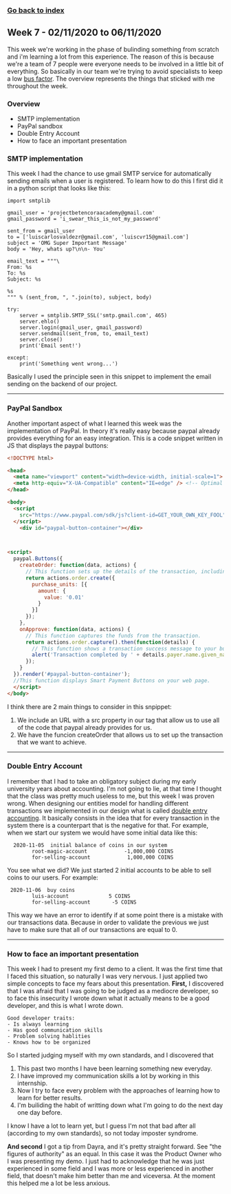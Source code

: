 ### [Go back to index](https://luis-valdez.github.io/Learning-Journal/)

## Week 7 - 02/11/2020 to 06/11/2020
This week we're working in the phase of bulinding something from scratch and i'm learning a lot from this experience. The reason of this is because we're a team of 7 people were everyone needs to be involved in a little bit of everything. So basically in our team we're trying to avoid specialists to keep a low [bus factor](https://en.wikipedia.org/wiki/Bus_factor).
The overview represents the things that sticked with me throughout the week.

### Overview
- SMTP implementation
- PayPal sandbox
- Double Entry Account
- How to face an important presentation


### SMTP implementation
This week I had the chance to use gmail SMTP service for automatically sending emails when a user is registered.
To learn how to do this I first did it in a python script that looks like this:

``` python3
import smtplib

gmail_user = 'projectbetencoraacademy@gmail.com'
gmail_password = 'i_swear_this_is_not_my_password'

sent_from = gmail_user
to = ['luiscarlosvaldezr@gmail.com', 'luiscvr15@gmail.com']
subject = 'OMG Super Important Message'
body = 'Hey, whats up?\n\n- You'

email_text = """\
From: %s
To: %s
Subject: %s

%s
""" % (sent_from, ", ".join(to), subject, body)

try:
    server = smtplib.SMTP_SSL('smtp.gmail.com', 465)
    server.ehlo()
    server.login(gmail_user, gmail_password)
    server.sendmail(sent_from, to, email_text)
    server.close()
    print('Email sent!')
    
except:
    print('Something went wrong...')
```

Basically I used the principle seen in this snippet to implement the email sending on the backend of our project.

***
### PayPal Sandbox
Another important aspect of what I learned this week was the implementation of PayPal. In theory it's really easy because paypal already provides everything for an easy integration. This is a code snippet written in JS that displays the paypal buttons:

``` HTML
<!DOCTYPE html>

<head>
  <meta name="viewport" content="width=device-width, initial-scale=1"> <!-- Ensures optimal rendering on mobile devices. -->
  <meta http-equiv="X-UA-Compatible" content="IE=edge" /> <!-- Optimal Internet Explorer compatibility -->
</head>

<body>
  <script
    src="https://www.paypal.com/sdk/js?client-id=GET_YOUR_OWN_KEY_FOOL"> // Required. Replace GET_YOUR_OWN_KEY_FOOL with your sandbox client ID.
  </script>
    <div id="paypal-button-container"></div>



<script>
  paypal.Buttons({
    createOrder: function(data, actions) {
      // This function sets up the details of the transaction, including the amount and line item details.
      return actions.order.create({
        purchase_units: [{
          amount: {
            value: '0.01'
          }
        }]
      });
    },
    onApprove: function(data, actions) {
      // This function captures the funds from the transaction.
      return actions.order.capture().then(function(details) {
        // This function shows a transaction success message to your buyer.
        alert('Transaction completed by ' + details.payer.name.given_name);
      });
    }
  }).render('#paypal-button-container');
  //This function displays Smart Payment Buttons on your web page.
  </script>
</body>
```

I think there are 2 main things to consider in this snpippet:
1. We include an URL with a src property in our tag that allow us to use all of the code that paypal already provides for us.
2. We have the funcion createOrder that allows us to set up the transaction that we want to achieve.

***
### Double Entry Account
I remember that I had to take an obligatory subject during my early university years about accounting. I'm not going to lie, at that time I thought that the class was pretty much useless to me, but this week I was proven wrong.
When designing our entities model for handling different transactions we implemented in our design what is called [double entry accounting](https://en.wikipedia.org/wiki/Double-entry_bookkeeping). It basically consists in the idea that for every transaction in the system there is a counterpart that is the negative for that.
For example, when we start our system we would have some initial data like this: 

```
  2020-11-05  initial balance of coins in our system    
        root-magic-account            -1,000,000 COINS
        for-selling-account            1,000,000 COINS          
```

You see what we did? We just started 2 initial accounts to be able to sell coins to our users.
For example:

```
 2020-11-06  buy coins
        luis-account             5 COINS
        for-selling-account       -5 COINS
```

This way we have an error to identify if at some point there is a mistake with our transactions data. Because in order to validate the previous we just have to make sure that all of our transactions are equal to 0.

***
### How to face an important presentation
This week I had to present my first demo to a client. It was the first time that I faced this situation, so naturally I was very nervous. I just applied two simple concepts to face my fears about this presentation.
**First,**
I discovered that I was afraid that I was going to be judged as a mediocre developer, so to face this insecurity I wrote down what it actually means to be a good developer, and this is what I wrote down.
```
Good developer traits:
- Is always learning
- Has good communication skills
- Problem solving hablities
- Knows how to be organized
```
So I started judging myself with my own standards, and I discovered that
1. This past two months I have been learning something new everyday.
2. I have improved my communication skills a lot by working in this internship.
3. Now I try to face every problem with the approaches of learning how to learn for better results.
4. I'm builiding the habit of writting down what I'm going to do the next day one day before.

I know I have a lot to learn yet, but I guess I'm not that bad after all (according to my own standards), so not today imposter syndrome.

**And second**
I got a tip from Dayra, and it's pretty straight forward. See "the figures of authority" as an equal. In this case it was the Product Owner who I was presenting my demo. I just had to acknowledge that he was just experienced in some field and I was more or less experienced in another field, that doesn't make him better than me and viceversa. At the moment this helped me a lot be less anxious.
